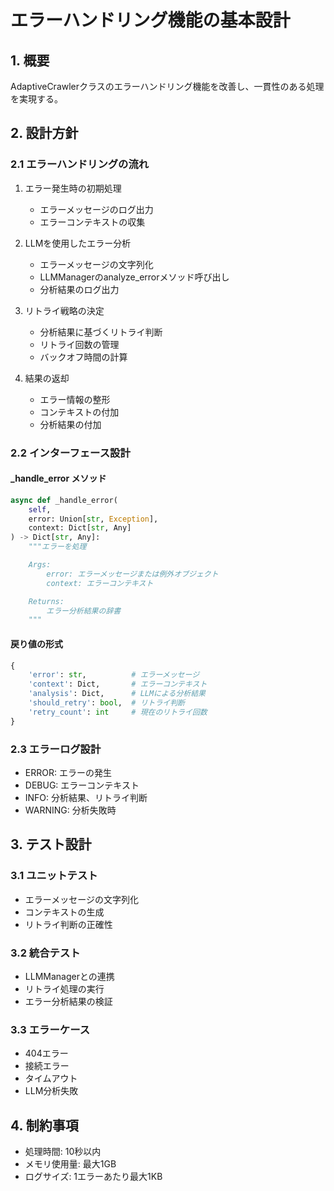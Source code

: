 # エラーハンドリング機能の基本設計

## 1. 概要
AdaptiveCrawlerクラスのエラーハンドリング機能を改善し、一貫性のある処理を実現する。

## 2. 設計方針

### 2.1 エラーハンドリングの流れ
1. エラー発生時の初期処理
   - エラーメッセージのログ出力
   - エラーコンテキストの収集

2. LLMを使用したエラー分析
   - エラーメッセージの文字列化
   - LLMManagerのanalyze_errorメソッド呼び出し
   - 分析結果のログ出力

3. リトライ戦略の決定
   - 分析結果に基づくリトライ判断
   - リトライ回数の管理
   - バックオフ時間の計算

4. 結果の返却
   - エラー情報の整形
   - コンテキストの付加
   - 分析結果の付加

### 2.2 インターフェース設計

#### _handle_error メソッド
```python
async def _handle_error(
    self,
    error: Union[str, Exception],
    context: Dict[str, Any]
) -> Dict[str, Any]:
    """エラーを処理

    Args:
        error: エラーメッセージまたは例外オブジェクト
        context: エラーコンテキスト

    Returns:
        エラー分析結果の辞書
    """
```

#### 戻り値の形式
```python
{
    'error': str,          # エラーメッセージ
    'context': Dict,       # エラーコンテキスト
    'analysis': Dict,      # LLMによる分析結果
    'should_retry': bool,  # リトライ判断
    'retry_count': int     # 現在のリトライ回数
}
```

### 2.3 エラーログ設計
- ERROR: エラーの発生
- DEBUG: エラーコンテキスト
- INFO: 分析結果、リトライ判断
- WARNING: 分析失敗時

## 3. テスト設計

### 3.1 ユニットテスト
- エラーメッセージの文字列化
- コンテキストの生成
- リトライ判断の正確性

### 3.2 統合テスト
- LLMManagerとの連携
- リトライ処理の実行
- エラー分析結果の検証

### 3.3 エラーケース
- 404エラー
- 接続エラー
- タイムアウト
- LLM分析失敗

## 4. 制約事項
- 処理時間: 10秒以内
- メモリ使用量: 最大1GB
- ログサイズ: 1エラーあたり最大1KB 